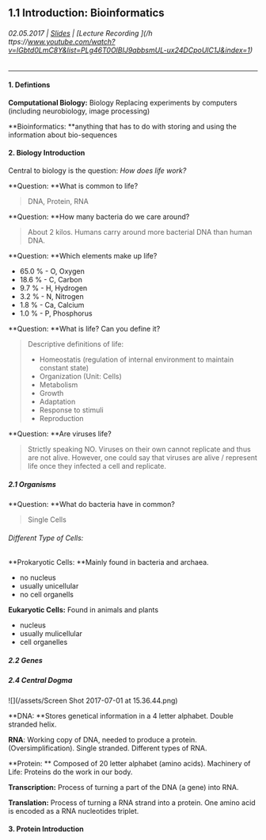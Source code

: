 ## 1.1 Introduction: Bioinformatics

###### 02.05.2017 \| [Slides](https://www.rostlab.org/sites/default/files/fileadmin/teaching/SoSe17/PP1CS/cb1e_20170502_hello_intro1.pdf) \| [Lecture Recording ](/h ttps://www.youtube.com/watch?v=IGbtd0LmC8Y&list=PLg46T0OlBIJ9abbsmUL-ux24DCpoUlC1J&index=1)

---

#### 1. Defintions

**Computational Biology:** Biology Replacing experiments by computers \(including neurobiology, image processing\)

**Bioinformatics: **anything that has to do with storing and using the information about bio-sequences

#### 2. **Biology Introduction**

Central to biology is the question: _How does life work?_

**Question: **What is common to life?

> DNA, Protein, RNA

**Question: **How many bacteria do we care around?

> About 2 kilos. Humans carry around more bacterial DNA than human DNA.

**Question: **Which elements make up life?

* 65.0 %    - O, Oxygen
* 18.6 %    - C, Carbon
* 9.7 %     - H, Hydrogen
* 3.2 %     - N, Nitrogen
* 1.8 %     - Ca, Calcium
* 1.0  %    - P, Phosphorus

**Question: **What is life? Can you define it? 

> Descriptive definitions of life:  
> - Homeostatis \(regulation of internal environment to maintain constant state\)  
> - Organization \(Unit: Cells\)  
> - Metabolism  
> - Growth  
> - Adaptation  
> - Response to stimuli  
> - Reproduction

**Question: **Are viruses life?

> Strictly speaking NO. Viruses on their own cannot replicate and thus are not alive. However, one could say that viruses are alive / represent life once they infected a cell and replicate.

##### 2.1 Organisms

**Question: **What do bacteria have in common?

> Single Cells

###### Different Type of Cells:

**Prokaryotic Cells: **Mainly found in bacteria and archaea.

* no nucleus
* usually unicellular
* no cell organells

**Eukaryotic Cells:** Found in animals and plants

* nucleus
* usually mulicellular
* cell organelles



##### 2.2 Genes

##### 2.4 Central Dogma

![](/assets/Screen Shot 2017-07-01 at 15.36.44.png)

**DNA: **Stores genetical information in a 4 letter alphabet. Double stranded helix.

**RNA**: Working copy of DNA, needed to produce a protein. \(Oversimplification\). Single stranded. Different types of RNA.

**Protein: ** Composed of 20 letter alphabet \(amino acids\). Machinery of Life: Proteins do the work in our body.

**Transcription:** Process of turning a part of the DNA \(a gene\) into RNA.

**Translation:** Process of turning a RNA strand into a protein. One amino acid is encoded as a RNA nucleotides triplet.

#### 3. Protein Introduction

##### 



